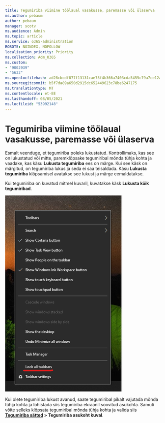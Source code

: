 ```yaml
---
title: Tegumiriba viimine töölaual vasakusse, paremasse või ülaserva
ms.author: pebaum
author: pebaum
manager: scotv
ms.audience: Admin
ms.topic: article
ms.service: o365-administration
ROBOTS: NOINDEX, NOFOLLOW
localization_priority: Priority
ms.collection: Adm_O365
ms.custom:
- "9002939"
- "5632"
ms.openlocfilehash: ad28cbcdf877f13131cae75f4b366a7403cda5455c79a7ce12a0ed0e484ba6d2
ms.sourcegitcommit: b5f7da89a650d2915dc652449623c78be6247175
ms.translationtype: MT
ms.contentlocale: et-EE
ms.lasthandoff: 08/05/2021
ms.locfileid: "53992148"
---
```

# <a name="move-the-taskbar-to-either-side-or-the-top-of-your-desktop"></a>Tegumiriba viimine töölaual vasakusse, paremasse või ülaserva

Esmalt veenduge, et tegumiriba poleks lukustatud. Kontrollimaks, kas see on lukustatud või mitte, paremklõpsake tegumiribal mõnda tühja kohta ja vaadake, kas käsu **Lukusta tegumiriba** ees on märge. Kui see käsk on märgitud, on tegumiriba lukus ja seda ei saa teisaldada. Käsu **Lukusta tegumiriba** klõpsamisel avatakse see lukust ja märge eemaldatakse.

Kui tegumiriba on kuvatud mitmel kuvaril, kuvatakse käsk **Lukusta kõik tegumiribad**.

![Lukusta kõik tegumiribad](media/lock-all-taskbars.png)

Kui olete tegumiriba lukust avanud, saate tegumiribal pikalt vajutada mõnda tühja kohta ja lohistada siis tegumiriba ekraanil soovitud asukohta. Samuti võite selleks klõpsata tegumiribal mõnda tühja kohta ja valida siis **[Tegumiriba sätted](ms-settings:taskbar?activationSource=GetHelp) > Tegumiriba asukoht kuval**.
